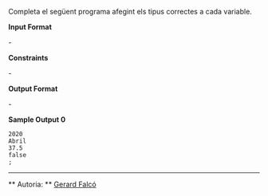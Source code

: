 Completa el següent programa afegint els tipus correctes a cada
variable.

**Input Format**

\-

**Constraints**

\-

**Output Format**

\-

**Sample Output 0**

    2020
    Abril
    37.5
    false
    ;

----------

** Autoria: **
[Gerard Falcó](https://github.com/gerardfp)
